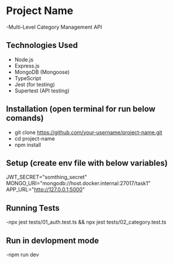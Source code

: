 # Project Name
-Multi-Level Category Management API


## Technologies Used
- Node.js
- Express.js
- MongoDB (Mongoose)
- TypeScript
- Jest (for testing)
- Supertest (API testing)

## Installation (open terminal for run below comands)
- git clone https://github.com/your-username/project-name.git
- cd project-name
- npm install

## Setup (create env file with below variables)
JWT_SECRET="somthing_secret"
MONGO_URI="mongodb://host.docker.internal:27017/task1"
APP_URL="http://127.0.0.1:5000"

## Running Tests
-npx jest tests/01_auth.test.ts && npx jest tests/02_category.test.ts

## Run in devlopment mode
-npm run dev